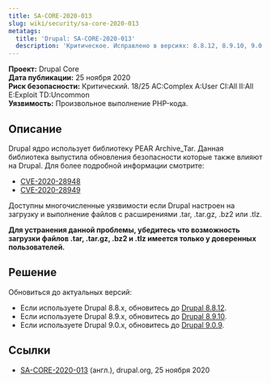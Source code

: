 ```yaml
---
title: SA-CORE-2020-013
slug: wiki/security/sa-core-2020-013
metatags:
  title: 'Drupal: SA-CORE-2020-013'
  description: 'Критическое. Исправлено в версиях: 8.8.12, 8.9.10, 9.0.9.'
---
```


**Проект:** Drupal Core\
**Дата публикации:** 25 ноября 2020\
**Риск безопасности:** Критический. 18/25 AC:Complex A:User CI:All II:All E:Exploit TD:Uncommon\
**Уязвимость:** Произвольное выполнение PHP-кода.

## Описание

Drupal ядро использует библиотеку PEAR Archive_Tar. Данная библиотека выпустила обновления безопасности которые также влияют на Drupal. Для более подробной информации смотрите:

- [CVE-2020-28948](https://cve.mitre.org/cgi-bin/cvename.cgi?name=CVE-2020-28948)
- [CVE-2020-28949](https://cve.mitre.org/cgi-bin/cvename.cgi?name=CVE-2020-28949)

Доступны многочисленные уязвимости если Drupal настроен на загрузку и выполнение файлов с расширениями .tar, .tar.gz, .bz2 или .tlz.

**Для устранения данной проблемы, убедитесь что возможность загрузки файлов .tar, .tar.gz, .bz2 и .tlz имеется только у доверенных пользователей.**

## Решение

Обновиться до актуальных версий:

- Если используете Drupal 8.8.x, обновитесь до [Drupal 8.8.12](../../../releases/8/8.8.x/8.8.12/index.md).
- Если используете Drupal 8.9.x, обновитесь до [Drupal 8.9.10](../../../releases/8/8.9.x/8.9.10/index.md).
- Если используете Drupal 9.0.x, обновитесь до [Drupal 9.0.9](../../../releases/9/9.0.x/9.0.9/index.md).

## Ссылки

- [SA-CORE-2020-013](https://www.drupal.org/sa-core-2020-013) (англ.), drupal.org, 25 ноября 2020